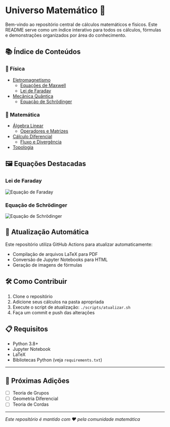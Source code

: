 # Universo Matemático 🌌

Bem-vindo ao repositório central de cálculos matemáticos e físicos. Este README serve como um índice interativo para todos os cálculos, fórmulas e demonstrações organizados por área do conhecimento.

## 📚 Índice de Conteúdos

### 📐 Física
- [Eletromagnetismo](./fisica/eletromagnetismo/README.md)
  - [Equações de Maxwell](./fisica/eletromagnetismo/equacoes_maxwell.ipynb)
  - [Lei de Faraday](./fisica/eletromagnetismo/lei_faraday.md)
- [Mecânica Quântica](./fisica/mecanica_quantica/README.md)
  - [Equação de Schrödinger](./fisica/mecanica_quantica/schrodinger.ipynb)

### 🧮 Matemática
- [Álgebra Linear](./matematica/algebra_linear/README.md)
  - [Operadores e Matrizes](./matematica/algebra_linear/operadores.ipynb)
- [Cálculo Diferencial](./matematica/calculo/README.md)
  - [Fluxo e Divergência](./matematica/calculo/fluxo_divergencia.md)
- [Topologia](./matematica/topologia/README.md)

## 🖼️ Equações Destacadas

### Lei de Faraday
![Equação de Faraday](./imagens/faraday.png)

### Equação de Schrödinger
![Equação de Schrödinger](./imagens/schrodinger.png)

## 🔄 Atualização Automática

Este repositório utiliza GitHub Actions para atualizar automaticamente:
- Compilação de arquivos LaTeX para PDF
- Conversão de Jupyter Notebooks para HTML
- Geração de imagens de fórmulas

## 🛠️ Como Contribuir

1. Clone o repositório
2. Adicione seus cálculos na pasta apropriada
3. Execute o script de atualização: `./scripts/atualizar.sh`
4. Faça um commit e push das alterações

## 📋 Requisitos

- Python 3.8+
- Jupyter Notebook
- LaTeX
- Bibliotecas Python (veja `requirements.txt`)

---

## 📅 Próximas Adições

- [ ] Teoria de Grupos
- [ ] Geometria Diferencial
- [ ] Teoria de Cordas

---

*Este repositório é mantido com ❤️ pela comunidade matemática*